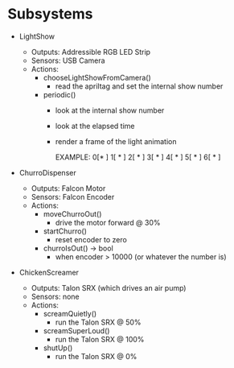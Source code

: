 # Subsystems

* LightShow
  * Outputs: Addressible RGB LED Strip
  * Sensors: USB Camera
  * Actions:
    * chooseLightShowFromCamera()
      * read the apriltag and set the internal show number
    * periodic()
      * look at the internal show number
      * look at the elapsed time
      * render a frame of the light animation

        EXAMPLE:
          0[*         ]
          1[ *        ]
          2[  *       ]
          3[   *      ]
          4[    *     ]
          5[     *    ]
          6[      *   ]

* ChurroDispenser
  * Outputs: Falcon Motor
  * Sensors: Falcon Encoder
  * Actions:
    * moveChurroOut()
      * drive the motor forward @ 30%
    * startChurro()
      * reset encoder to zero
    * churroIsOut() -> bool
      * when encoder > 10000 (or whatever the number is)

* ChickenScreamer
  * Outputs: Talon SRX (which drives an air pump)
  * Sensors: none
  * Actions:
    * screamQuietly()
      * run the Talon SRX @ 50%
    * screamSuperLoud()
      * run the Talon SRX @ 100%
    * shutUp()
      * run the Talon SRX @ 0%
